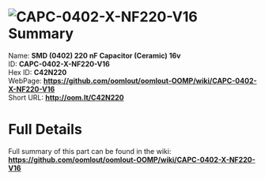 
![CAPC-0402-X-NF220-V16](https://github.com/oomlout/oomlout-OOMP/blob/master/parts/CAPC-0402-X-NF220-V16/CAPC-0402-X-NF220-V16_420.jpg)   
Summary
=================
  
Name: __SMD (0402) 220 nF Capacitor (Ceramic) 16v__    
ID: __CAPC-0402-X-NF220-V16__   
Hex ID: __C42N220__   
WebPage: __https://github.com/oomlout/oomlout-OOMP/wiki/CAPC-0402-X-NF220-V16__   
Short URL: __http://oom.lt/C42N220__   

Full Details
==========================
Full summary of this part can be found in the wiki:   
__https://github.com/oomlout/oomlout-OOMP/wiki/CAPC-0402-X-NF220-V16__    


